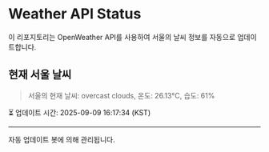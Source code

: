 
# Weather API Status

이 리포지토리는 OpenWeather API를 사용하여 서울의 날씨 정보를 자동으로 업데이트합니다.

## 현재 서울 날씨
> 서울의 현재 날씨: overcast clouds, 온도: 26.13°C, 습도: 61%

⏳ 업데이트 시간: 2025-09-09 16:17:34 (KST)

---
자동 업데이트 봇에 의해 관리됩니다.
